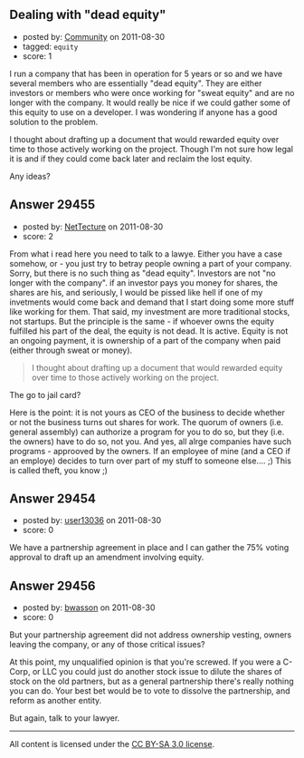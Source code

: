 ## Dealing with "dead equity"

- posted by: [Community](https://stackexchange.com/users/-1/-1-community) on 2011-08-30
- tagged: `equity`
- score: 1

I run a company that has been in operation for 5 years or so and we have several members who are essentially "dead equity".  They are either investors or members who were once working for "sweat equity" and are no longer with the company.  It would really be nice if we could gather some of this equity to use on a developer.  I was wondering if anyone has a good solution to the problem. 

I thought about drafting up a document that would rewarded equity over time to those actively working on the project.  Though I'm not sure how legal it is and if they could come back later and reclaim the lost equity. 

Any ideas?


## Answer 29455

- posted by: [NetTecture](https://stackexchange.com/users/-1/3350-nettecture) on 2011-08-30
- score: 2

From what i read here you need to talk to a lawye. Either you have a case somehow, or - you just try to betray people owning a part of your company. Sorry, but there is no such thing as "dead equity". Investors are not "no longer with the company". if an investor pays you money for shares, the shares are his, and seriously, I would be pissed like hell if one of my invetments would come back and demand that I start doing some more stuff like working for them. That said, my investment are more traditional stocks, not startups. But the principle is the same - if whoever owns the equity fulfilled his part of the deal, the equity is not dead. It is active. Equity is not an ongoing payment, it is ownership of a part of the company when paid (either through sweat or money).

> I thought about drafting up a document that would rewarded equity over time to those actively 
> working on the project. 

The go to jail card?

Here is the point: it is not yours as CEO of the business to decide whether or not the business turns out shares for work. The quorum of owners (i.e. general assembly) can authorize a program for you to do so, but they (i.e. the owners) have to do so, not you. And yes, all alrge companies have such programs - approoved by the owners. If an employee of mine (and a CEO if an employe) decides to turn over part of my stuff to someone else.... ;) This is called theft, you know ;)


## Answer 29454

- posted by: [user13036](https://stackexchange.com/users/-1/13040-user13036) on 2011-08-30
- score: 0

We have a partnership agreement in place and I can gather the 75% voting approval to draft up an amendment involving equity. 


## Answer 29456

- posted by: [bwasson](https://stackexchange.com/users/-1/12611-bwasson) on 2011-08-30
- score: 0

But your partnership agreement did not address ownership vesting, owners leaving the company, or any of those critical issues?

At this point, my unqualified opinion is that you're screwed. If you were a C-Corp, or LLC you could just do another stock issue to dilute the shares of stock on the old partners, but as a general partnership there's really nothing you can do. Your best bet would be to vote to dissolve the partnership, and reform as another entity. 

But again, talk to your lawyer. 



---

All content is licensed under the [CC BY-SA 3.0 license](https://creativecommons.org/licenses/by-sa/3.0/).
